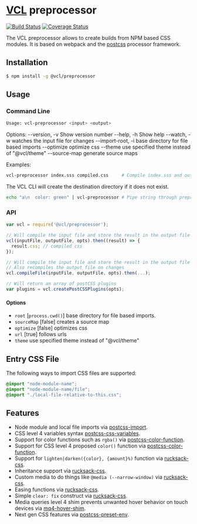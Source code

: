 # [VCL](https://vcl.github.io/) preprocessor

[![Build Status](http://img.shields.io/travis/vcl/preprocessor.svg?style=flat)](https://travis-ci.org/vcl/preprocessor)
[![Coverage Status](https://coveralls.io/repos/vcl/preprocessor/badge.svg?branch=master)](https://coveralls.io/r/vcl/preprocessor?branch=master)

The VCL preprocessor allows to create builds from NPM based CSS modules.
It is based on webpack and the [postcss](https://github.com/postcss/postcss)
processor framework.

## Installation

```sh
$ npm install -g @vcl/preprocessor
```

## Usage

### Command Line

```sh
Usage: vcl-preprocessor <input> <output>
```

Options:
  --version, -v              Show version number
  --help, -h                 Show help
  --watch, -w                watches the input file for changes
  --import-root, -i          base directory for file based imports
  --optimize                 optimize css
  --theme                    use specified theme instead of "@vcl/theme"
  --source-map               generate source maps

Examples:
```sh
vcl-preprocessor index.sss compiled.css     # Compile index.sss and output to compiled.css
```
The VCL CLI will create the destination directory if it does not exist.

```sh
echo "a\n  color: green" | vcl-preprocessor # Pipe string through preprocessor
```

### API

```js
var vcl = require('@vcl/preprocessor');

// Will compile the input file and store the result in the output file
vcl(inputFile, outputFile, opts).then((result) => {
  result.css; // compiled css
});

// Will compile the input file and store the result in the output file
// Also recompiles the output file on changes
vcl.compileFile(inputFile, outputFile, opts).then(...);

// Will return an array of postCSS plugins
var plugins = vcl.createPostCSSPlugins(opts);
```
#### Options

- `root` [`process.cwd()`] base directory for file based imports.
- `sourceMap` [false] creates a source map
- `optimize` [false] optimizes css
- `url` [true] follows urls
- `theme` use specified theme instead of "@vcl/theme"

## Entry CSS File

The following ways to import CSS files are supported:

```css
@import "node-module-name";
@import "node-module-name/file";
@import "./local-file-relative-to-this.css";
```

## Features

- Node module and local file imports via [postcss-import](https://github.com/postcss/postcss-import).
- CSS level 4 variables syntax [postcss-css-variables](https://github.com/MadLittleMods/postcss-css-variables).
- Support for color functions such as `rgba()` via [postcss-color-function](https://github.com/postcss/postcss-color-function).
- Support for CSS level 4 proposed `color()` function via [postcss-color-function](https://github.com/postcss/postcss-color-function).
- Support for `lighten|darken({color}, {amount}%)` function via [rucksack-css](https://www.rucksackcss.org/).
- Inheritance support via [rucksack-css](https://www.rucksackcss.org/).
- Custom media to do things like `@media (--narrow-window)` via [rucksack-css](https://www.rucksackcss.org/).
- Easing functions via [rucksack-css](https://www.rucksackcss.org/).
- Simple `clear: fix` construct via [rucksack-css](https://www.rucksackcss.org/).
- Media queries level 4 shim prevents unwanted hover behavior on touch devices via [mq4-hover-shim](https://github.com/twbs/mq4-hover-shim).
- Next gen CSS features via [postcss-preset-env](https://preset-env.cssdb.org/).
